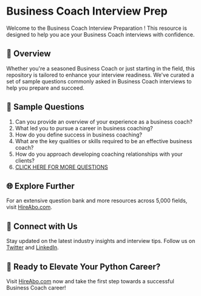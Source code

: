 # Business Coach Interview Prep

Welcome to the Business Coach Interview Preparation ! This resource is designed to help you ace your Business Coach interviews with confidence.

## 🚀 Overview

Whether you're a seasoned Business Coach or just starting in the field, this repository is tailored to enhance your interview readiness. We've curated a set of sample questions commonly asked in Business Coach interviews to help you prepare and succeed.

## 📝 Sample Questions

1. Can you provide an overview of your experience as a business coach?
2. What led you to pursue a career in business coaching?
3. How do you define success in business coaching?
4. What are the key qualities or skills required to be an effective business coach?
5. How do you approach developing coaching relationships with your clients?
6. [CLICK HERE FOR MORE QUESTIONS](https://hireabo.com/job/1_4_22/Business%20Coach)

## 🌐 Explore Further

For an extensive question bank and more resources across 5,000 fields, visit [HireAbo.com](https://www.hireabo.com).

## 📱 Connect with Us

Stay updated on the latest industry insights and interview tips. Follow us on [Twitter](https://twitter.com/hireabo) and [LinkedIn](https://www.linkedin.com/in/hire-abo-3609972a8/).

## 🚀 Ready to Elevate Your Python Career?

Visit [HireAbo.com](https://www.hireabo.com) now and take the first step towards a successful Business Coach career!